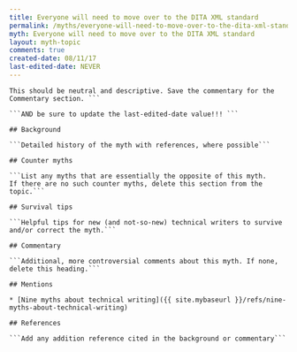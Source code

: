 ```yaml
---
title: Everyone will need to move over to the DITA XML standard
permalink: /myths/everyone-will-need-to-move-over-to-the-dita-xml-standard
myth: Everyone will need to move over to the DITA XML standard
layout: myth-topic
comments: true
created-date: 08/11/17
last-edited-date: NEVER
---
```


```A summary description of the myth--no more than a line or two. 
This should be neutral and descriptive. Save the commentary for the 
Commentary section. ```

```AND be sure to update the last-edited-date value!!! ```

## Background

```Detailed history of the myth with references, where possible```

## Counter myths

```List any myths that are essentially the opposite of this myth.
If there are no such counter myths, delete this section from the topic.```

## Survival tips

```Helpful tips for new (and not-so-new) technical writers to survive and/or correct the myth.```

## Commentary

```Additional, more controversial comments about this myth. If none, delete this heading.```

## Mentions

* [Nine myths about technical writing]({{ site.mybaseurl }}/refs/nine-myths-about-technical-writing)

## References

```Add any addition reference cited in the background or commentary```

